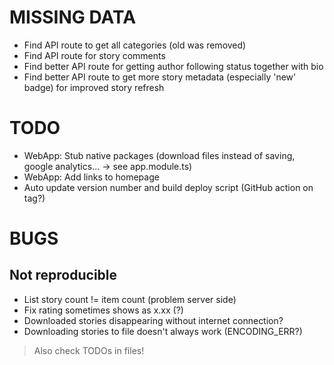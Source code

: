 
# MISSING DATA

- Find API route to get all categories (old was removed)
- Find API route for story comments
- Find better API route for getting author following status together with bio
- Find better API route to get more story metadata (especially 'new' badge) for improved story refresh

# TODO

- WebApp: Stub native packages (download files instead of saving, google analytics... -> see app.module.ts)
- WebApp: Add links to homepage
- Auto update version number and build deploy script (GitHub action on tag?)

# BUGS

## Not reproducible

- List story count != item count (problem server side)
- Fix rating sometimes shows as x.xx (?)
- Downloaded stories disappearing without internet connection?
- Downloading stories to file doesn't always work (ENCODING_ERR?)

> Also check TODOs in files!
